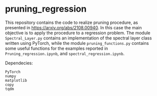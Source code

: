 # pruning_regression
This repository contains the code to realize pruning procedure, as presented in https://arxiv.org/abs/2108.00940. In this case the main objective is to apply the procedure to a regression problem.
The module ```Spectral_Layer.py``` contains an implementation of the spectral layer class written using PyTorch, while the module ```pruning_functions.py``` contains some useful functions for the examples reported in ```Pruning_regression.ipynb```, and ```spectral_regression.ipynb```.


Dependecies:
```
PyTorch
numpy
matplotlib
copy
tqdm
```
